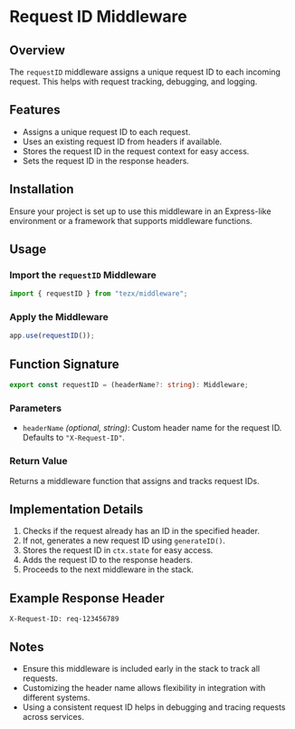 # Request ID Middleware

## Overview

The `requestID` middleware assigns a unique request ID to each incoming request. This helps with request tracking, debugging, and logging.

## Features

- Assigns a unique request ID to each request.
- Uses an existing request ID from headers if available.
- Stores the request ID in the request context for easy access.
- Sets the request ID in the response headers.

## Installation

Ensure your project is set up to use this middleware in an Express-like environment or a framework that supports middleware functions.

## Usage

### Import the `requestID` Middleware

```ts
import { requestID } from "tezx/middleware";
```

### Apply the Middleware

```ts
app.use(requestID());
```

## Function Signature

```ts
export const requestID = (headerName?: string): Middleware;
```

### Parameters

- `headerName` _(optional, string)_: Custom header name for the request ID. Defaults to `"X-Request-ID"`.

### Return Value

Returns a middleware function that assigns and tracks request IDs.

## Implementation Details

1. Checks if the request already has an ID in the specified header.
2. If not, generates a new request ID using `generateID()`.
3. Stores the request ID in `ctx.state` for easy access.
4. Adds the request ID to the response headers.
5. Proceeds to the next middleware in the stack.

## Example Response Header

```
X-Request-ID: req-123456789
```

## Notes

- Ensure this middleware is included early in the stack to track all requests.
- Customizing the header name allows flexibility in integration with different systems.
- Using a consistent request ID helps in debugging and tracing requests across services.
